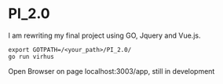 # PI_2.0
I am rewriting my final project using GO, Jquery and Vue.js. 

    export GOTPATH=/<your_path>/PI_2.0/
    go run virhus
Open Browser on page localhost:3003/app, still in development
